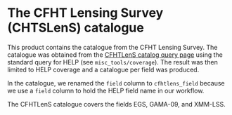 The CFHT Lensing Survey (CHTSLenS) catalogue
============================================

This product contains the catalogue from the CFHT Lensing Survey.  The catalogue
was obtained from the [CFHTLenS catalog query
page](http://www.cadc-ccda.hia-iha.nrc-cnrc.gc.ca/en/community/CFHTLens/query.html)
using the standard query for HELP (see `misc_tools/coverage`).  The result was
then limited to HELP coverage and a catalogue per field was produced.

In the catalogue, we renamed the `field` column to `cfhtlens_field` because we
use a `field` column to hold the HELP field name in our workflow.

The CFHTLenS catalogue covers the fields EGS, GAMA-09, and XMM-LSS.
